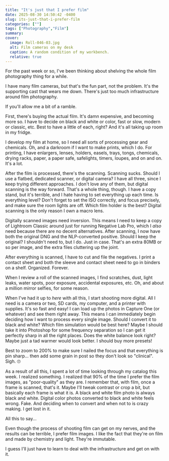 ```yaml
---
title: "It's just that I prefer film"
date: 2025-08-30 14:50:42 -0400
slug: its-just-that-i-prefer-film
categories: [""]
tags: ["Photography","Film"]
summary: 
cover: 
  image: Roll-046-03.jpg
  alt: Film cameras on my desk
  caption: A random condition of my workbench.
  relative: true
---
```


For the past week or so, I've been thinking about shelving the whole film photography thing for a while.

I have many film cameras, but that's the fun part, not the problem. It's the supporting cast that wears me down. There's just too much infrastructure around film photography.

If you'll allow me a bit of a ramble.

First, there's buying the actual film. It's damn expensive, and becoming more so. I have to decide on black and white or color, fast or slow, modern or classic, etc. Best to have a little of each, right? And it's all taking up room in my fridge.

I develop my film at home, so I need all sorts of processing gear and chemicals. Oh, and a darkroom if I want to make prints, which I do. For printing, I have enlargers, lenses, holders, easels, trays, tongs, chemicals, drying racks, paper, a paper safe, safelights, timers, loupes, and on and on. It's a lot.

After the film is processed, there's the scanning. Scanning sucks. Should I use a flatbed, dedicated scanner, or digital camera? I have all three, since I keep trying different approaches. I don't love any of them, but digital scanning is the way forward. That's a whole thing, though. I have a copy stand, but it's terrible, and I hate having to set everything up each time. Is everything level? Don't forget to set the ISO correctly, and focus precisely, and make sure the room lights are off. Which film holder is the best? Digital scanning is the only reason I own a macro lens.

Digitally scanned images need inversion. This means I need to keep a copy of Lightroom Classic around just for running Negative Lab Pro, which I _also_ need because there are no decent alternatives. After scanning, I now have both the original DNG and the NLP-converted positive. Should I keep the original? I shouldn't need to, but I do. Just in case. That's an extra 80MB or so per image, and the extra files cluttering up the joint.

After everything is scanned, I have to cut and file the negatives. I print a contact sheet and both the sleeve and contact sheet need to go in binders on a shelf. Organized. Forever.

When I review a roll of the scanned images, I find scratches, dust, light leaks, water spots, poor exposure, accidental exposures, etc. Oh, and about a million mirror selfies, for some reason.

When I've had it up to _here_ with all this, I start shooting more digital. All I need is a camera or two, SD cards, my computer, and a printer with supplies. It's so fast and easy! I can load up the photos in Capture One (or whatever) and see them right away. This means I can immediately begin deciding how I want to process every single image. Should I convert it to black and white? Which film simulation would be best here? Maybe I should take it into Photoshop for some frequency separation so I can get it perfectly sharp in all the right places. Does the white balance look right? Maybe just a tad warmer would look better. I should buy more presets!

Best to zoom to 200% to make sure I nailed the focus and that everything is pin sharp... then add some grain in post so they don't look so "clinical". Sigh. 🙄

As a result of all this, I spent a lot of time looking through my catalog this week. I realized something. I realized that 90% of the time I prefer the film images, as "poor-quality" as they are. I remember that, with film, once a frame is scanned, that's it. Maybe I'll tweak contrast or crop a bit, but basically each frame is what it is. A black and white film photo is always black and white. Digital color photos converted to black and white feels wrong. Fake. And deciding when to convert and when not to is crazy making. I get lost in it.

All this to say...

Even though the process of shooting film can get on my nerves, and the results can be terrible, I prefer film images. I like the fact that they're on film and made by chemistry and light. They're immutable.

I guess I'll just have to learn to deal with the infrastructure and get on with it.






